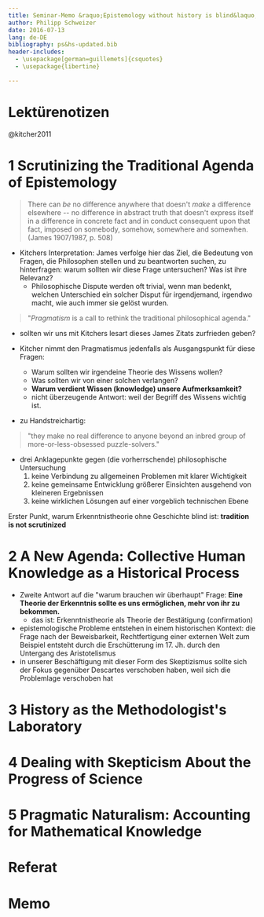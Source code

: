 ```yaml
---
title: Seminar-Memo &raquo;Epistemology without history is blind&laquo;, *Wissenschaftstheorie und Wissenschaftsgeschichte, 13. Sitzung 13. Juli 2016*
author: Philipp Schweizer
date: 2016-07-13
lang: de-DE
bibliography: ps&hs-updated.bib
header-includes:
  - \usepackage[german=guillemets]{csquotes}
  - \usepackage{libertine}

---
```


# Lektürenotizen
@kitcher2011

# 1 Scrutinizing the Traditional Agenda of Epistemology

> There can *be* no difference anywhere that doesn't *make* a difference elsewhere -- no difference in abstract truth that doesn't express itself in a difference in concrete fact and in conduct consequent upon that fact, imposed on somebody, somehow, somewhere and somewhen. (James 1907/1987, p. 508)

- Kitchers Interpretation: James verfolge hier das Ziel, die Bedeutung von Fragen, die Philosophen stellen und zu beantworten suchen, zu hinterfragen: warum sollten wir diese Frage untersuchen? Was ist ihre Relevanz?
    + Philosophische Dispute werden oft trivial, wenn man bedenkt, welchen Unterschied ein solcher Disput für irgendjemand, irgendwo macht, wie auch immer sie gelöst wurden.

> "*Pragmatism* is a call to rethink the traditional philosophical agenda."

- sollten wir uns mit Kitchers lesart dieses James Zitats zurfrieden geben?
- Kitcher nimmt den Pragmatismus jedenfalls als Ausgangspunkt für diese Fragen:
    + Warum sollten wir irgendeine Theorie des Wissens wollen?
    + Was sollten wir von einer solchen verlangen?
    + **Warum verdient Wissen (knowledge) unsere Aufmerksamkeit?**
    + nicht überzeugende Antwort: weil der Begriff des Wissens wichtig ist.

- zu Handstreichartig:

> "they make no real difference to anyone beyond an inbred group of more-or-less-obsessed puzzle-solvers."

- drei Anklagepunkte gegen (die vorherrschende) philosophische Untersuchung
    1. keine Verbindung zu allgemeinen Problemen mit klarer Wichtigkeit
    2. keine gemeinsame Entwicklung größerer Einsichten ausgehend von kleineren Ergebnissen
    3. keine wirklichen Lösungen auf einer vorgeblich technischen Ebene

Erster Punkt, warum Erkenntnistheorie ohne Geschichte blind ist:
**tradition is not scrutinized**



# 2 A New Agenda: Collective Human Knowledge as a Historical Process

- Zweite Antwort auf die "warum brauchen wir überhaupt" Frage:
  **Eine Theorie der Erkenntnis sollte es uns ermöglichen, mehr von ihr zu bekommen.**
    + das ist: Erkenntnistheorie als Theorie der Bestätigung (confirmation)
- epistemologische Probleme entstehen in einem historischen Kontext: die Frage nach der Beweisbarkeit, Rechtfertigung einer externen Welt zum Beispiel entsteht durch die Erschütterung im 17. Jh. durch den Untergang des Aristotelismus
- in unserer Beschäftigung mit dieser Form des Skeptizismus sollte sich der Fokus gegenüber Descartes verschoben haben, weil sich die Problemlage verschoben hat



# 3 History as the Methodologist's Laboratory

# 4 Dealing with Skepticism About the Progress of Science

# 5 Pragmatic Naturalism: Accounting for Mathematical Knowledge






# Referat



# Memo

